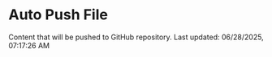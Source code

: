 # Auto Push File

Content that will be pushed to GitHub repository.
Last updated: 06/28/2025, 07:17:26 AM